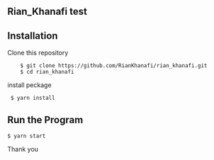 ## Rian_Khanafi test


## Installation
Clone this repository
```
    $ git clone https://github.com/RianKhanafi/rian_khanafi.git
    $ cd rian_khanafi
```

install peckage
```
 $ yarn install
```

## Run the Program
``
 $ yarn start
``


Thank you
